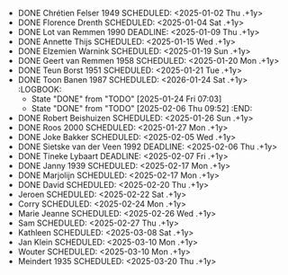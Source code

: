 - DONE Chrétien Felser 1949
  SCHEDULED: <2025-01-02 Thu .+1y>
- DONE Florence Drenth
  SCHEDULED: <2025-01-04 Sat .+1y>
- DONE Lot van Remmen 1990
  DEADLINE: <2025-01-09 Thu .+1y>
- DONE Annette Thijs
  SCHEDULED: <2025-01-15 Wed .+1y>
- DONE Elzemien Warnink
  SCHEDULED: <2025-01-19 Sun .+1y>
- DONE Geert van Remmen 1958
  SCHEDULED: <2025-01-20 Mon .+1y>
- DONE Teun Borst 1951
  SCHEDULED: <2025-01-21 Tue .+1y>
- DONE Toon Banen 1987
  SCHEDULED: <2026-01-24 Sat .+1y>
  :LOGBOOK:
  * State "DONE" from "TODO" [2025-01-24 Fri 07:03]
  * State "DONE" from "TODO" [2025-02-06 Thu 09:52]
  :END:
- DONE Robert Beishuizen
  SCHEDULED: <2025-01-26 Sun .+1y>
- DONE Roos 2000
  SCHEDULED: <2025-01-27 Mon .+1y>
- DONE Joke Bakker
  SCHEDULED: <2025-02-05 Wed .+1y>
- DONE Sietske van der Veen 1992
  DEADLINE: <2025-02-06 Thu .+1y>
- DONE Tineke Lybaart
  DEADLINE: <2025-02-07 Fri .+1y>
- DONE Janny 1939
  SCHEDULED: <2025-02-17 Mon .+1y>
- DONE Marjolijn
  SCHEDULED: <2025-02-17 Mon .+1y>
- DONE David
  SCHEDULED: <2025-02-20 Thu .+1y>
- Jeroen
  SCHEDULED: <2025-02-22 Sat .+1y>
- Corry
  SCHEDULED: <2025-02-24 Mon .+1y>
- Marie Jeanne
  SCHEDULED: <2025-02-26 Wed .+1y>
- Sam
  SCHEDULED: <2025-02-27 Thu .+1y>
- Kathleen
  SCHEDULED: <2025-03-08 Sat .+1y>
- Jan Klein
  SCHEDULED: <2025-03-10 Mon .+1y>
- Wouter
  SCHEDULED: <2025-03-10 Mon .+1y>
- Meindert 1935
  SCHEDULED: <2025-03-20 Thu .+1y>